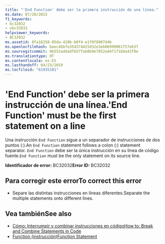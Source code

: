 ```yaml
---
title: "'End Function' debe ser la primera instrucción de una línea."
ms.date: 07/20/2015
f1_keywords:
- bc32032
- vbc32032
helpviewer_keywords:
- BC32032
ms.assetid: 0fa18258-05da-410b-b0f4-e1f0f8907d4b
ms.openlocfilehash: baec4bbfe35d374425d32e3eb06999001f57eb3f
ms.sourcegitcommit: 9b552addadfb57fab0b9e7852ed4f1f1b8a42f8e
ms.translationtype: HT
ms.contentlocale: es-ES
ms.lasthandoff: 04/23/2019
ms.locfileid: "61935101"
---
```

# <a name="end-function-must-be-the-first-statement-on-a-line"></a><span data-ttu-id="79956-102">'End Function' debe ser la primera instrucción de una línea.</span><span class="sxs-lookup"><span data-stu-id="79956-102">'End Function' must be the first statement on a line</span></span>
<span data-ttu-id="79956-103">Una instrucción `End Function` sigue a un separador de instrucciones de dos puntos (:).</span><span class="sxs-lookup"><span data-stu-id="79956-103">An `End Function` statement follows a colon (:) statement separator.</span></span> <span data-ttu-id="79956-104">`End Function` debe ser la única instrucción en su línea de código fuente.</span><span class="sxs-lookup"><span data-stu-id="79956-104">`End Function` must be the only statement on its source line.</span></span>  
  
 <span data-ttu-id="79956-105">**Identificador de error:** BC32032</span><span class="sxs-lookup"><span data-stu-id="79956-105">**Error ID:** BC32032</span></span>  
  
## <a name="to-correct-this-error"></a><span data-ttu-id="79956-106">Para corregir este error</span><span class="sxs-lookup"><span data-stu-id="79956-106">To correct this error</span></span>  
  
- <span data-ttu-id="79956-107">Separe las distintas instrucciones en líneas diferentes.</span><span class="sxs-lookup"><span data-stu-id="79956-107">Separate the multiple statements onto different lines.</span></span>  
  
## <a name="see-also"></a><span data-ttu-id="79956-108">Vea también</span><span class="sxs-lookup"><span data-stu-id="79956-108">See also</span></span>

- [<span data-ttu-id="79956-109">Cómo: Interrumpir y combinar instrucciones en código</span><span class="sxs-lookup"><span data-stu-id="79956-109">How to: Break and Combine Statements in Code</span></span>](../../visual-basic/programming-guide/program-structure/how-to-break-and-combine-statements-in-code.md)
- [<span data-ttu-id="79956-110">Function (instrucción)</span><span class="sxs-lookup"><span data-stu-id="79956-110">Function Statement</span></span>](../../visual-basic/language-reference/statements/function-statement.md)
